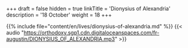 +++
draft = false
hidden = true
linkTitle = 'Dionysius of Alexandria'
description = '18 October'
weight = 18
+++

{{% include file="content/en/lives/dionysius-of-alexandria.md" %}}
{{< audio "https://orthodoxy.sgp1.cdn.digitaloceanspaces.com/fr-augustin/DIONYSIUS_OF_ALEXANDRIA.mp3" >}}
